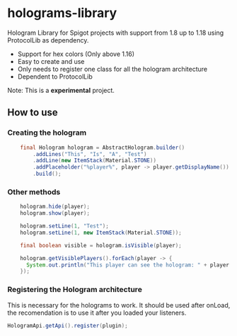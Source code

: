 # holograms-library
Hologram Library for Spigot projects with support from 1.8 up to 1.18 using ProtocolLib as dependency.

- Support for hex colors (Only above 1.16)
- Easy to create and use
- Only needs to register one class for all the hologram architecture
- Dependent to ProtocolLib

Note: This is a **experimental** project.


## How to use

### Creating the hologram

```java
    final Hologram hologram = AbstractHologram.builder()
        .addLines("This", "Is", "A", "Test")
        .addLine(new ItemStack(Material.STONE))
        .addPlaceholder("%player%", player -> player.getDisplayName())
        .build();

```

### Other methods

```java
    hologram.hide(player);
    hologram.show(player);

    hologram.setLine(1, "Test");
    hologram.setLine(1, new ItemStack(Material.STONE));

    final boolean visible = hologram.isVisible(player);

    hologram.getVisiblePlayers().forEach(player -> {
      System.out.println("This player can see the hologram: " + player.getName());
    });
```

### Registering the Hologram architecture

This is necessary for the holograms to work. It should be used after onLoad, the recomendation is to use it after you loaded your listeners.

```java
HologramApi.getApi().register(plugin);
```
